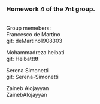 ### Homework 4 of the 7nt group.
\
Group memebers:\
Francesco de Martino\
git: deMartino1908303

Mohammadreza heibati\
git: Heibattttt

Serena Simonetti\
git: Serena-Simonetti

Zaineb Alojayyan\
ZainebAlojayyan
